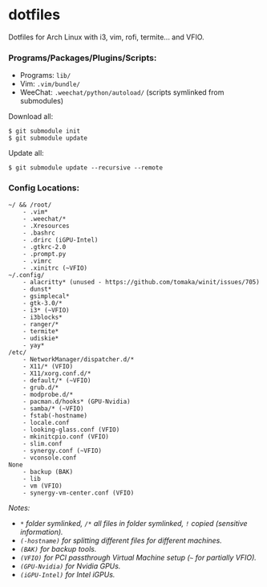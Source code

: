 dotfiles
========

Dotfiles for Arch Linux with i3, vim, rofi, termite... and VFIO.


### Programs/Packages/Plugins/Scripts:

- Programs: `lib/`
- Vim: `.vim/bundle/`
- WeeChat: `.weechat/python/autoload/` (scripts symlinked from submodules)

Download all:
```
$ git submodule init
$ git submodule update
```

Update all:
```
$ git submodule update --recursive --remote
```


### Config Locations:

```
~/ && /root/
    - .vim*
    - .weechat/*
    - .Xresources
    - .bashrc
    - .drirc (iGPU-Intel)
    - .gtkrc-2.0
    - .prompt.py
    - .vimrc
    - .xinitrc (~VFIO)
~/.config/
    - alacritty* (unused - https://github.com/tomaka/winit/issues/705)
    - dunst*
    - gsimplecal*
    - gtk-3.0/*
    - i3* (~VFIO)
    - i3blocks*
    - ranger/*
    - termite*
    - udiskie*
    - yay*
/etc/
    - NetworkManager/dispatcher.d/*
    - X11/* (VFIO)
    - X11/xorg.conf.d/*
    - default/* (~VFIO)
    - grub.d/*
    - modprobe.d/*
    - pacman.d/hooks* (GPU-Nvidia)
    - samba/* (~VFIO)
    - fstab(-hostname)
    - locale.conf
    - looking-glass.conf (VFIO)
    - mkinitcpio.conf (VFIO)
    - slim.conf
    - synergy.conf (~VFIO)
    - vconsole.conf
None
    - backup (BAK)
    - lib
    - vm (VFIO)
    - synergy-vm-center.conf (VFIO)
```
_Notes:_
- _`*` folder symlinked, `/*` all files in folder symlinked, `!` copied (sensitive information)._
- _`(-hostname)` for splitting different files for different machines._
- _`(BAK)` for backup tools._
- _`(VFIO)` for PCI passthrough Virtual Machine setup (`~` for partially VFIO)._
- _`(GPU-Nvidia)` for Nvidia GPUs._
- _`(iGPU-Intel)` for Intel iGPUs._
